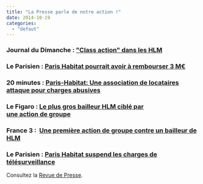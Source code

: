 ```yaml
---
title: "La Presse parle de notre action !"
date: 2014-10-19
categories: 
  - "defaut"
---
```


### Journal du Dimanche : ["Class **action**" dans les HLM](http://www.lejdd.fr/Societe/Class-action-dans-les-HLM-693694)

### Le Parisien : [Paris Habitat pourrait avoir à rembourser 3 M€](http://news.google.com/news/url?sr=1&sa=t&ct2=fr%2F0_0_s_14_0_t&usg=AFQjCNFcnlQ-QoBDa4YSXWGumT2bt3B7HQ&did=ba52a65741185c85&sig2=dAXBD_ineRp_4Y1A6H3-Iw&cid=52779079543854&ei=NoVDVLDJDMGviAaPuIHoDQ&rt=STORY&vm=STANDARD&url=http%3A%2F%2Fwww.leparisien.fr%2Fespace-premium%2Fparis-75%2Fparis-habitat-pourrait-avoir-a-rembourser-3-meur-13-10-2014-4208407.php)

### 20 minutes : [Paris-Habitat: Une association de locataires attaque pour charges abusives](http://www.20minutes.fr/paris/1461055-20141014-paris-habitat-association-locataires-attaque-charges-abusives)

### Le Figaro : [Le plus gros bailleur HLM ciblé par une **action** de **groupe**](http://www.lefigaro.fr/immobilier/2014/10/12/05002-20141012ARTFIG00127-le-plus-gros-bailleur-hlm-cible-par-une-action-de-groupe.php)

### France 3 :  [Une première action de groupe contre un bailleur de HLM](http://france3-regions.francetvinfo.fr/paris-ile-de-france/2014/10/13/une-premiere-action-de-groupe-contre-un-bailleur-de-hlm-570658.html)

### Le Parisien : [Paris Habitat suspend les charges de télésurveillance](http://www.leparisien.fr/espace-premium/paris-75/paris-habitat-suspend-les-charges-de-telesurveillance-17-10-2014-4219059.php)

Consultez la [Revue de Presse](http://www3.slc.asso.fr/wp-content/uploads/2014/10/RevuePresseActionGroupe.pdf).
